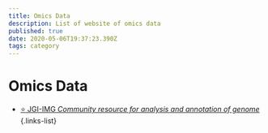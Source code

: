 ```yaml
---
title: Omics Data
description: List of website of omics data
published: true
date: 2020-05-06T19:37:23.390Z
tags: category
---
```


# Omics Data

- [:star: JGI-IMG *Community resource for analysis and annotation of genome*](https://vdclab-wiki.herokuapp.com/en/databases/bacterial-databases/JGI-IMG)
{.links-list}